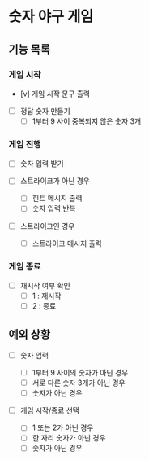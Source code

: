 # 숫자 야구 게임

## 기능 목록

### 게임 시작

- [v] 게임 시작 문구 출력
- [ ] 정답 숫자 만들기
  - [ ] 1부터 9 사이 중복되지 않은 숫자 3개

### 게임 진행

- [ ] 숫자 입력 받기
- [ ] 스트라이크가 아닌 경우

  - [ ] 힌트 메시지 출력
  - [ ] 숫자 입력 반복

- [ ] 스트라이크인 경우
  - [ ] 스트라이크 메시지 출력

### 게임 종료

- [ ] 재시작 여부 확인
  - [ ] 1 : 재시작
  - [ ] 2 : 종료

## 예외 상황

- [ ] 숫자 입력

  - [ ] 1부터 9 사이의 숫자가 아닌 경우
  - [ ] 서로 다른 숫자 3개가 아닌 경우
  - [ ] 숫자가 아닌 경우

- [ ] 게임 시작/종료 선택

  - [ ] 1 또는 2가 아닌 경우
  - [ ] 한 자리 숫자가 아닌 경우
  - [ ] 숫자가 아닌 경우
